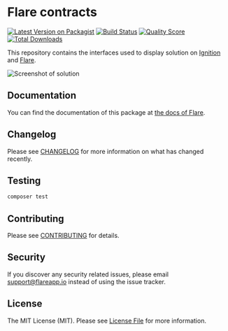 # Flare contracts

[![Latest Version on Packagist](https://img.shields.io/packagist/v/facade/ignition-contracts.svg?style=flat-square)](https://packagist.org/packages/facade/ignition-contracts) [![Build Status](https://img.shields.io/circleci/build/gh/spatie/ignition-contracts/master.svg?token=d92a2ec635d3e408b1df80ba214a5e8d549dea09\&style=flat-square)](https://travis-ci.org/facade/ignition-contracts) [![Quality Score](https://img.shields.io/scrutinizer/g/facade/ignition-contracts.svg?style=flat-square)](https://scrutinizer-ci.com/g/facade/ignition-contracts) [![Total Downloads](https://img.shields.io/packagist/dt/facade/ignition-contracts.svg?style=flat-square)](https://packagist.org/packages/facade/ignition-contracts)

This repository contains the interfaces used to display solution on [Ignition](https://flareapp.io/docs/ignition-for-laravel/introduction) and [Flare](https://flareapp.io).

![Screenshot of solution](https://facade.github.io/ignition-contracts/screenshot.png)

## Documentation

You can find the documentation of this package at [the docs of Flare](https://flareapp.io/docs/solutions/introduction).

## Changelog

Please see [CHANGELOG](CHANGELOG.md) for more information on what has changed recently.

## Testing

```bash
composer test
```

## Contributing

Please see [CONTRIBUTING](../../spatie/data-transfer-object/CONTRIBUTING.md) for details.

## Security

If you discover any security related issues, please email support@flareapp.io instead of using the issue tracker.

## License

The MIT License (MIT). Please see [License File](../ignition/LICENSE.md) for more information.
